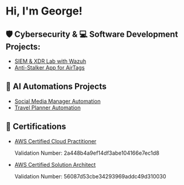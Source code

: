 <h1>Hi, I'm George! </h1>

<h2>🛡️ Cybersecurity & 💻 Software Development Projects:</h2>

  - [SIEM & XDR Lab with Wazuh](https://github.com/george-abaidoo/Wazuh-SIEM-XDR-Lab)
  - [Anti-Stalker App for AirTags](https://github.com/george-abaidoo/Anti-Stalking-System-Apple-AirTags)
 
<h2>🤖 AI Automations Projects</h2>

 - [Social Media Manager Automation](https://github.com/george-abaidoo/Social-Media-Manager-Automation)
 - [Travel Planner Automation](https://github.com/george-abaidoo/Travel-Planner-Automation)
 

<h2>📜 Certifications </h2>

  - [AWS Certified Cloud Practitioner](https://aws.amazon.com/verification)

    Validation Number: 2a448b4a9ef14df3abe104166e7ec1d8
    
  - [AWS Certified Solution Architect](https://aws.amazon.com/verification)

    Validation Number: 56087d53cbe34293969addc49d310030


